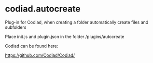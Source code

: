 # codiad.autocreate
Plug-in for Codiad, when creating a folder automatically create files and subfolders

Place init.js and plugin.json in the folder /plugins/autocreate

Codiad can be found here:

https://github.com/Codiad/Codiad/
